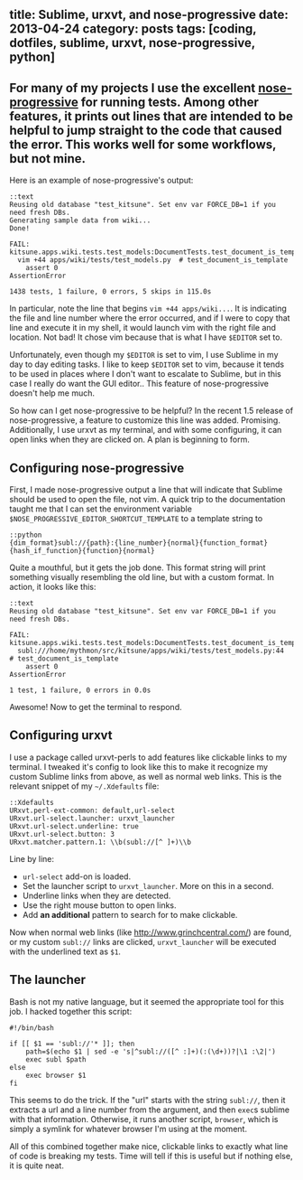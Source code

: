 title: Sublime, urxvt, and nose-progressive
date: 2013-04-24
category: posts
tags: [coding, dotfiles, sublime, urxvt, nose-progressive, python]
---

For many of my projects I use the excellent [nose-progressive][] for
running tests. Among other features, it prints out lines that are
intended to be helpful to jump straight to the code that caused the
error. This works well for some workflows, but not mine.
---
Here is an example of nose-progressive's output:

    ::text
    Reusing old database "test_kitsune". Set env var FORCE_DB=1 if you need fresh DBs.
    Generating sample data from wiki...
    Done!

    FAIL: kitsune.apps.wiki.tests.test_models:DocumentTests.test_document_is_template
      vim +44 apps/wiki/tests/test_models.py  # test_document_is_template
        assert 0
    AssertionError

    1438 tests, 1 failure, 0 errors, 5 skips in 115.0s

In particular, note the line that begins `vim +44 apps/wiki...`. It is
indicating the file and line number where the error occurred, and if I
were to copy that line and execute it in my shell, it would launch vim
with the right file and location. Not bad! It chose vim because that is
what I have `$EDITOR` set to.

Unfortunately, even though my `$EDITOR` is set to vim, I use Sublime in
my day to day editing tasks. I like to keep `$EDITOR` set to vim,
because it tends to be used in places where I don't want to escalate to
Sublime, but in this case I really do want the GUI editor.. This feature
of nose-progressive doesn't help me much.

So how can I get nose-progressive to be helpful? In the recent 1.5
release of nose-progressive, a feature to customize this line was added.
Promising. Additionally, I use urxvt as my terminal, and with some
configuring, it can open links when they are clicked on. A plan is
beginning to form.

Configuring nose-progressive
----------------------------

First, I made nose-progressive output a line that will indicate that
Sublime should be used to open the file, not vim. A quick trip to the
documentation taught me that I can set the environment variable
`$NOSE_PROGRESSIVE_EDITOR_SHORTCUT_TEMPLATE` to a template string to

    ::python
    {dim_format}subl://{path}:{line_number}{normal}{function_format}{hash_if_function}{function}{normal}

Quite a mouthful, but it gets the job done. This format string will print something visually resembling the old line, but with a custom format. In action, it looks like this:

    ::text
    Reusing old database "test_kitsune". Set env var FORCE_DB=1 if you need fresh DBs.

    FAIL: kitsune.apps.wiki.tests.test_models:DocumentTests.test_document_is_template
      subl:///home/mythmon/src/kitsune/apps/wiki/tests/test_models.py:44  # test_document_is_template
        assert 0
    AssertionError

    1 test, 1 failure, 0 errors in 0.0s

Awesome! Now to get the terminal to respond.

Configuring urxvt
-----------------

I use a package called urxvt-perls to add features like clickable links
to my terminal. I tweaked it's config to look like this to make it
recognize my custom Sublime links from above, as well as normal web
links. This is the relevant snippet of my `~/.Xdefaults` file:

    ::Xdefaults
    URxvt.perl-ext-common: default,url-select
    URxvt.url-select.launcher: urxvt_launcher
    URxvt.url-select.underline: true
    URxvt.url-select.button: 3
    URxvt.matcher.pattern.1: \\b(subl://[^ ]+)\\b

Line by line:
- `url-select` add-on is loaded.
- Set the launcher script to `urxvt_launcher`. More on this in a second.
- Underline links when they are detected.
- Use the right mouse button to open links.
- Add **an additional** pattern to search for to make clickable.

Now when normal web links (like http://www.grinchcentral.com/) are
found, or my custom `subl://` links are clicked, `urxvt_launcher` will
be executed with the underlined text as `$1`.

The launcher
------------

Bash is not my native language, but it seemed the appropriate tool for
this job. I hacked together this script:

    #!/bin/bash

    if [[ $1 == 'subl://'* ]]; then
        path=$(echo $1 | sed -e 's|^subl://([^ :]+)(:(\d+))?|\1 :\2|')
        exec subl $path
    else
        exec browser $1
    fi

This seems to do the trick. If the "url" starts with the string
`subl://`, then it extracts a url and a line number from the argument,
and then `exec`s sublime with that information. Otherwise, it runs
another script, `browser`, which is simply a symlink for whatever
browser I'm using at the moment.


All of this combined together make nice, clickable links to exactly
what line of code is breaking my tests. Time will tell if this is useful
but if nothing else, it is quite neat.

[nose-progressive]: https://github.com/erikrose/nose-progressive
